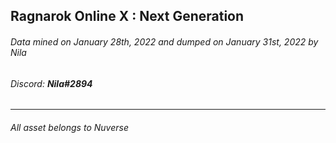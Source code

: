 ## Ragnarok Online X : Next Generation
###### Data mined on January 28th, 2022 and dumped on January 31st, 2022 by Nila
###### Discord: **Nila#2894**
------------------------------------------------------------
###### All asset belongs to Nuverse
